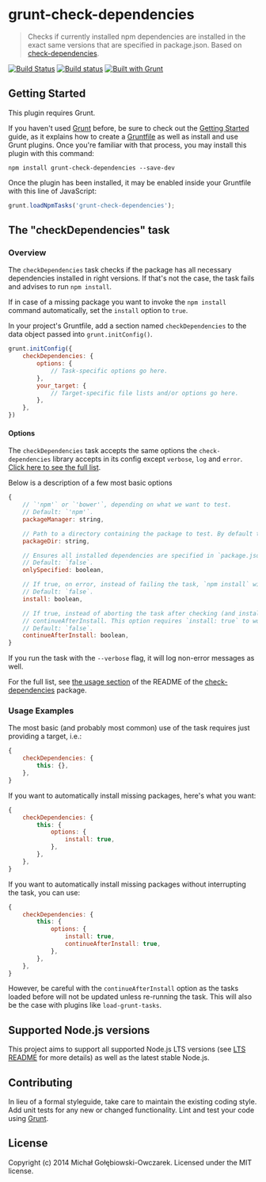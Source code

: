 # grunt-check-dependencies

> Checks if currently installed npm dependencies are installed in the exact same versions that are specified in package.json. Based on [check-dependencies](https://www.npmjs.org/package/check-dependencies).

[![Build Status](https://travis-ci.org/mgol/grunt-check-dependencies.svg?branch=master)](https://travis-ci.org/mgol/grunt-check-dependencies)
[![Build status](https://ci.appveyor.com/api/projects/status/058pwmb1qvxphjfa/branch/master?svg=true)](https://ci.appveyor.com/project/mgol/grunt-check-dependencies/branch/master)
[![Built with Grunt](https://cdn.gruntjs.com/builtwith.png)](http://gruntjs.com/)

## Getting Started
This plugin requires Grunt.

If you haven't used [Grunt](http://gruntjs.com/) before, be sure to check out the [Getting Started](http://gruntjs.com/getting-started) guide, as it explains how to create a [Gruntfile](http://gruntjs.com/sample-gruntfile) as well as install and use Grunt plugins. Once you're familiar with that process, you may install this plugin with this command:

```shell
npm install grunt-check-dependencies --save-dev
```

Once the plugin has been installed, it may be enabled inside your Gruntfile with this line of JavaScript:

```js
grunt.loadNpmTasks('grunt-check-dependencies');
```

## The "checkDependencies" task

### Overview
The `checkDependencies` task checks if the package has all necessary dependencies installed in right versions.
If that's not the case, the task fails and advises to run `npm install`.

If in case of a missing package you want to invoke the `npm install` command automatically, set the `install`
option to `true`.

In your project's Gruntfile, add a section named `checkDependencies` to the data object passed into `grunt.initConfig()`.

```js
grunt.initConfig({
    checkDependencies: {
        options: {
            // Task-specific options go here.
        },
        your_target: {
            // Target-specific file lists and/or options go here.
        },
    },
})
```

#### Options

The `checkDependencies` task accepts the same options the `check-dependencies` library accepts in its config except `verbose`, `log` and `error`. [Click here to see the full list](https://github.com/mgol/check-dependencies/tree/0.9.3#usage).

Below is a description of a few most basic options

```js
{
    // `'npm'` or `'bower'`, depending on what we want to test.
    // Default: `'npm'`.
    packageManager: string,

    // Path to a directory containing the package to test. By default the current app is tested.
    packageDir: string,

    // Ensures all installed dependencies are specified in `package.json` or `bower.json`.
    // Default: `false`.
    onlySpecified: boolean,

    // If true, on error, instead of failing the task, `npm install` will be invoked for the user.
    // Default: `false`.
    install: boolean,

    // If true, instead of aborting the task after checking (and installing), the task will
    // continueAfterInstall. This option requires `install: true` to work.
    // Default: `false`.
    continueAfterInstall: boolean,
}
```

If you run the task with the `--verbose` flag, it will log non-error messages as well.

For the full list, see [the usage section](https://github.com/mgol/check-dependencies#usage) of the README of the [check-dependencies](https://www.npmjs.org/package/check-dependencies) package.

### Usage Examples

The most basic (and probably most common) use of the task requires just providing a target, i.e.:
```js
{
    checkDependencies: {
        this: {},
    },
}
```

If you want to automatically install missing packages, here's what you want:
```js
{
    checkDependencies: {
        this: {
            options: {
                install: true,
            },
        },
    },
}
```

If you want to automatically install missing packages without interrupting the task, you can use:
```js
{
    checkDependencies: {
        this: {
            options: {
                install: true,
                continueAfterInstall: true,
            },
        },
    },
}
```
However, be careful with the `continueAfterInstall` option as the tasks loaded before will not be updated unless re-running the task. This will also be the case with plugins like `load-grunt-tasks`.

## Supported Node.js versions
This project aims to support all supported Node.js LTS versions (see [LTS README](https://github.com/nodejs/LTS/blob/master/README.md) for more details) as well as the latest stable Node.js.

## Contributing
In lieu of a formal styleguide, take care to maintain the existing coding style. Add unit tests for any new or changed functionality. Lint and test your code using [Grunt](http://gruntjs.com/).

## License
Copyright (c) 2014 Michał Gołębiowski-Owczarek. Licensed under the MIT license.
